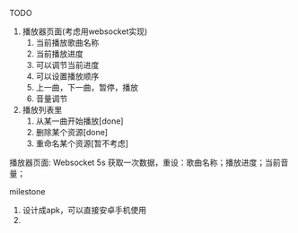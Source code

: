 TODO

1. 播放器页面(考虑用websocket实现)
	1. 当前播放歌曲名称
	1. 当前播放进度
	1. 可以调节当前进度
	1. 可以设置播放顺序
	1. 上一曲，下一曲，暂停，播放
    1. 音量调节
1. 播放列表里
	1. 从某一曲开始播放[done]
	2. 删除某个资源[done]
	3. 重命名某个资源[暂不考虑]

播放器页面:
Websocket 5s 获取一次数据，重设：歌曲名称；播放进度；当前音量；


milestone
1. 设计成apk，可以直接安卓手机使用
1. 

